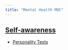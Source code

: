 ```yaml
---
title: "Mental Health MOC"
---
```


## [Self-awareness](notes/perdev/mh/self-awareness.md)
- [Personality Tests](notes/perdev/mh/self-awareness/tests.md)